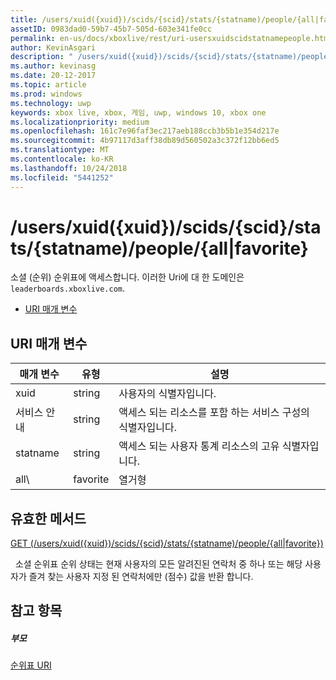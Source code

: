 ```yaml
---
title: /users/xuid({xuid})/scids/{scid}/stats/{statname)/people/{all|favorite}
assetID: 0983dad0-59b7-45b7-505d-603e341fe0cc
permalink: en-us/docs/xboxlive/rest/uri-usersxuidscidstatnamepeople.html
author: KevinAsgari
description: " /users/xuid({xuid})/scids/{scid}/stats/{statname)/people/{all|favorite}"
ms.author: kevinasg
ms.date: 20-12-2017
ms.topic: article
ms.prod: windows
ms.technology: uwp
keywords: xbox live, xbox, 게임, uwp, windows 10, xbox one
ms.localizationpriority: medium
ms.openlocfilehash: 161c7e96faf3ec217aeb188ccb3b5b1e354d217e
ms.sourcegitcommit: 4b97117d3aff38db89d560502a3c372f12bb6ed5
ms.translationtype: MT
ms.contentlocale: ko-KR
ms.lasthandoff: 10/24/2018
ms.locfileid: "5441252"
---
```

# <a name="usersxuidxuidscidsscidstatsstatnamepeopleallfavorite"></a>/users/xuid({xuid})/scids/{scid}/stats/{statname)/people/{all|favorite}
소셜 (순위) 순위표에 액세스합니다.
이러한 Uri에 대 한 도메인은 `leaderboards.xboxlive.com`.

  * [URI 매개 변수](#ID4EV)

<a id="ID4EV"></a>


## <a name="uri-parameters"></a>URI 매개 변수

| 매개 변수| 유형| 설명|
| --- | --- | --- |
| xuid| string| 사용자의 식별자입니다.|
| 서비스 안내| string| 액세스 되는 리소스를 포함 하는 서비스 구성의 식별자입니다.|
| statname| string| 액세스 되는 사용자 통계 리소스의 고유 식별자입니다.|
| all\ | favorite| 열거형| 현재 사용자의 알려진된 모든 연락처 또는 해당 사용자가 즐겨 찾는 사용자 지정 된 연락처에만 (점수) 값의 상태를 순위 여부입니다.|

<a id="ID4EOC"></a>


## <a name="valid-methods"></a>유효한 메서드

[GET (/users/xuid({xuid})/scids/{scid}/stats/{statname)/people/{all\|favorite})](uri-usersxuidscidstatnamepeopleget.md)

&nbsp;&nbsp;소셜 순위표 순위 상태는 현재 사용자의 모든 알려진된 연락처 중 하나 또는 해당 사용자가 즐겨 찾는 사용자 지정 된 연락처에만 (점수) 값을 반환 합니다.

<a id="ID4EYC"></a>


## <a name="see-also"></a>참고 항목

<a id="ID4E1C"></a>


##### <a name="parent"></a>부모

[순위표 URI](atoc-reference-leaderboard.md)
